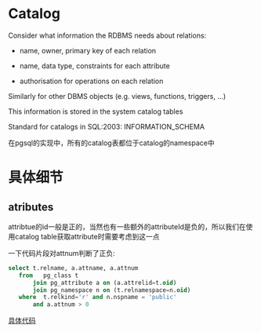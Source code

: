 # Catalog

Consider what information the RDBMS needs about relations:

* name, owner, primary key of each relation

* name, data type, constraints for each attribute
* authorisation for operations on each relation 

Similarly for other DBMS objects (e.g. views, functions, triggers, ...)

This information is stored in the system catalog tables

Standard for catalogs in SQL:2003: INFORMATION_SCHEMA 

在pgsql的实现中，所有的catalog表都位于catalog的namespace中

# 具体细节

## atributes

attribtue的id一般是正的，当然也有一些额外的attributeId是负的，所以我们在使用catalog table获取attribute时需要考虑到这一点

一下代码片段对attnum判断了正负:
``` sql
select t.relname, a.attname, a.attnum
   from   pg_class t
       join pg_attribute a on (a.attrelid=t.oid)
       join pg_namespace n on (t.relnamespace=n.oid)
   where  t.relkind='r' and n.nspname = 'public'
       and a.attnum > 0
```

[具体代码](../Week01/Ex/Ex4/schema.sql)